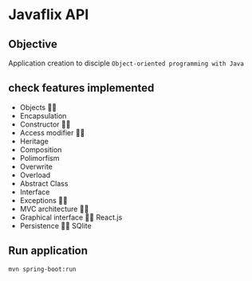 # Javaflix API

## Objective

  Application creation to disciple `Object-oriented programming with Java`

## check features implemented

  * Objects             👌🏾     
  * Encapsulation 
  * Constructor         👌🏾
  * Access modifier     👌🏾
  * Heritage
  * Composition
  * Polimorfism
  * Overwrite
  * Overload
  * Abstract Class
  * Interface
  * Exceptions           👌🏾
  * MVC architecture     👌🏾
  * Graphical interface  👌🏾 React.js
  * Persistence          👌🏾 SQlite

## Run application

  `mvn spring-boot:run`
